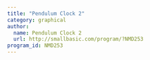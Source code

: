 ```yaml
---
title: "Pendulum Clock 2"
category: graphical
author:
  name: Pendulum Clock 2
  url: http://smallbasic.com/program/?NMD253
program_id: NMD253
---
```

